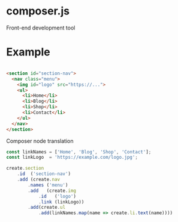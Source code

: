# composer.js
Front-end development tool

# Example

```html

<section id="section-nav">
  <nav class="menu">
    <img id="logo" src="https://...">
    <ul>
      <li>Home</li>
      <li>Blog</li>
      <li>Shop</li>
      <li>Contact</li>
    </ul>
  </nav>
</section>

```

Composer node translation

```javascript
const linkNames = ['Home', 'Blog', 'Shop', 'Contact'];
const linkLogo  = 'https://example.com/logo.jpg';

create.section
    .id  ('section-nav')
    .add (create.nav
        .names ('menu')
        .add   (create.img
            .id   ('logo')
            .link (linkLogo))
        .add(create.ul
            .add(linkNames.map(name => create.li.text(name))))

```

